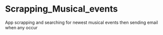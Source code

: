 # Scrapping_Musical_events
App scrapping and searching for newest musical events then sending email when any occur
